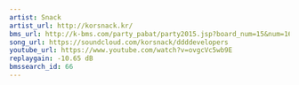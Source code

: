 ```yaml
---
artist: Snack
artist_url: http://korsnack.kr/
bms_url: http://k-bms.com/party_pabat/party2015.jsp?board_num=15&num=16&order=reg&odtype=a
song_url: https://soundcloud.com/korsnack/ddddevelopers
youtube_url: https://www.youtube.com/watch?v=ovgcVc5wb9E
replaygain: -10.65 dB
bmssearch_id: 66
---
```

